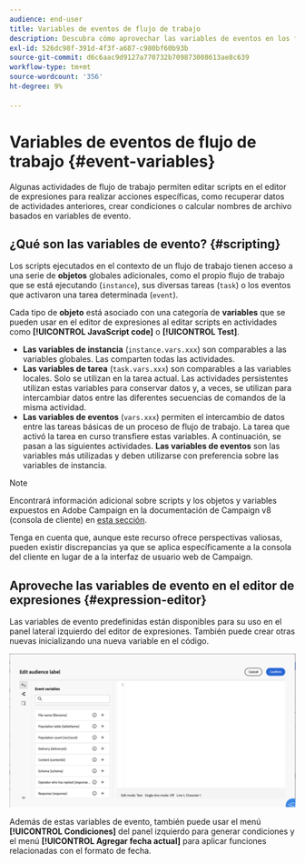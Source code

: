 ```yaml
---
audience: end-user
title: Variables de eventos de flujo de trabajo
description: Descubra cómo aprovechar las variables de eventos en los flujos de trabajo.
exl-id: 526dc98f-391d-4f3f-a687-c980bf60b93b
source-git-commit: d6c6aac9d9127a770732b709873008613ae8c639
workflow-type: tm+mt
source-wordcount: '356'
ht-degree: 9%

---
```


# Variables de eventos de flujo de trabajo {#event-variables}

Algunas actividades de flujo de trabajo permiten editar scripts en el editor de expresiones para realizar acciones específicas, como recuperar datos de actividades anteriores, crear condiciones o calcular nombres de archivo basados en variables de evento.

## ¿Qué son las variables de evento? {#scripting}

Los scripts ejecutados en el contexto de un flujo de trabajo tienen acceso a una serie de **objetos** globales adicionales, como el propio flujo de trabajo que se está ejecutando (`instance`), sus diversas tareas (`task`) o los eventos que activaron una tarea determinada (`event`).

Cada tipo de **objeto** está asociado con una categoría de **variables** que se pueden usar en el editor de expresiones al editar scripts en actividades como **[!UICONTROL JavaScript code]** o **[!UICONTROL Test]**.

* **Las variables de instancia** (`instance.vars.xxx`) son comparables a las variables globales. Las comparten todas las actividades.
* **Las variables de tarea** (`task.vars.xxx`) son comparables a las variables locales. Solo se utilizan en la tarea actual. Las actividades persistentes utilizan estas variables para conservar datos y, a veces, se utilizan para intercambiar datos entre las diferentes secuencias de comandos de la misma actividad.
* **Las variables de eventos** (`vars.xxx`) permiten el intercambio de datos entre las tareas básicas de un proceso de flujo de trabajo. La tarea que activó la tarea en curso transfiere estas variables. A continuación, se pasan a las siguientes actividades. **Las variables de eventos** son las variables más utilizadas y deben utilizarse con preferencia sobre las variables de instancia.

>[!NOTE]
>
>Encontrará información adicional sobre scripts y los objetos y variables expuestos en Adobe Campaign en la documentación de Campaign v8 (consola de cliente) en [esta sección](https://experienceleague.adobe.com/es/docs/campaign/automation/workflows/advanced-management/javascript-scripts-and-templates).
>
>Tenga en cuenta que, aunque este recurso ofrece perspectivas valiosas, pueden existir discrepancias ya que se aplica específicamente a la consola del cliente en lugar de a la interfaz de usuario web de Campaign.

## Aproveche las variables de evento en el editor de expresiones {#expression-editor}

Las variables de evento predefinidas están disponibles para su uso en el panel lateral izquierdo del editor de expresiones. También puede crear otras nuevas inicializando una nueva variable en el código.

![Captura de pantalla que muestra variables de evento predefinidas en el panel lateral izquierdo del editor de expresiones](assets/event-variables.png)

Además de estas variables de evento, también puede usar el menú **[!UICONTROL Condiciones]** del panel izquierdo para generar condiciones y el menú **[!UICONTROL Agregar fecha actual]** para aplicar funciones relacionadas con el formato de fecha.
